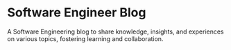 # Software Engineer Blog

A Software Engineering blog to share knowledge, insights, and experiences on various topics, fostering learning and collaboration.
